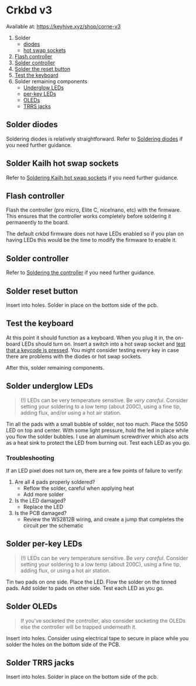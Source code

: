 # Crkbd v3

Available at: https://keyhive.xyz/shop/corne-v3

1. Solder
   - [diodes](#solder-diodes)
   - [hot swap sockets](#solder-hot-swap-sockets)
1. [Flash controller](#flash-controller)
1. [Solder controller](#solder-controller)
1. [Solder the reset button](#Solder-reset-button)
1. [Test the keyboard](#test-the-keyboard)
1. Solder remaining components
   - [Underglow LEDs](#solder-underglow-leds)
   - [per-key LEDs](#solder-per-key-leds)
   - [OLEDs](#Solder-OLEDs)
   - [TRRS jacks](#Solder-TRRS-jacks)

## Solder diodes

Soldering diodes is relatively straightforward. Refer to [Soldering diodes](../basic/soldering-diodes.md) if you need further guidance.

## Solder Kailh hot swap sockets

Refer to [Soldering Kailh hot swap sockets](.../basic/soldering-diodes.md) if you need further guidance.

## Flash controller

Flash the controller (pro micro, Elite C, nice!nano, etc) with the firmware. This ensures that the controller works completely before soldering it permanently to the board.

The default crkbd firmware does not have LEDs enabled so if you plan on having LEDs this would be the time to modify the firmware to enable it.

## Solder controller

Refer to [Soldering the controller](../basic/soldering-the-controller.md) if you need further guidance.

## Solder reset button

Insert into holes. Solder in place on the bottom side of the pcb.

## Test the keyboard

At this point it should function as a keyboard. When you plug it in, the on-board LEDs should turn on. Insert a switch into a hot swap socket and [test that a keycode is pressed](https://www.keyboardtester.com/tester.html). You might consider testing every key in case there are problems with the diodes or hot swap sockets.

After this, solder remaining components.

## Solder underglow LEDs

> (!) LEDs can be very temperature sensitive. Be _very careful_. Consider setting your soldering to a low temp (about 200C), using a fine tip, adding flux, and/or using a hot air station.

Tin all the pads with a small bubble of solder, not too much. Place the 5050 LED on top and center. With some light pressure, hold the led in place while you flow the solder bubbles. I use an aluminum screwdriver which also acts as a heat sink to protect the LED from burning out. Test each LED as you go.

### Troubleshooting

If an LED pixel does not turn on, there are a few points of failure to verify:

1. Are all 4 pads properly soldered?
   - Reflow the solder, careful when applying heat
   - Add more solder
1. Is the LED damaged?
   - Replace the LED
1. Is the PCB damaged?
   - Review the WS2812B wiring, and create a jump that completes the circuit per the schematic

## Solder per-key LEDs

> (!) LEDs can be very temperature sensitive. Be _very careful_. Consider setting your soldering to a low temp (about 200C), using a fine tip, adding flux, or using a hot air station.

Tin two pads on one side. Place the LED. Flow the solder on the tinned pads. Add solder to pads on other side. Test each LED as you go.

## Solder OLEDs

> If you've socketed the controller, also consider socketing the OLEDs else the controller will be trapped underneath it.

Insert into holes. Consider using electrical tape to secure in place while you solder the holes on the bottom side of the PCB.

## Solder TRRS jacks

Insert into holes. Solder in place on the bottom side of the pcb.

